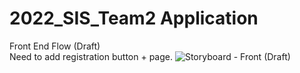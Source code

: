 # 2022_SIS_Team2 Application

Front End Flow (Draft)  
Need to add registration button + page.
![Storyboard - Front (Draft)](https://user-images.githubusercontent.com/48664916/188054209-bb28566d-a752-40cc-a312-aa1734d91fe6.jpg)
